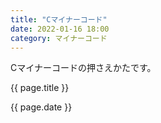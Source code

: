 ```yaml
---
title: "Cマイナーコード"
date: 2022-01-16 18:00
category: マイナーコード
---  
```

<p>Cマイナーコードの押さえかたです。</p>

<p>{{ page.title }}</p>
<p>{{ page.date }}</p>